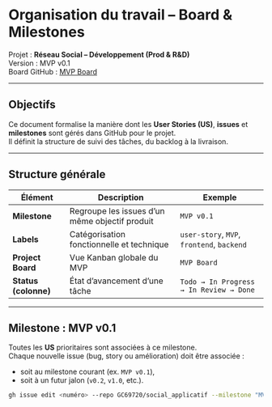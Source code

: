 #  Organisation du travail – Board & Milestones

Projet : **Réseau Social – Développement (Prod & R&D)**  
Version : MVP v0.1  
Board GitHub : [MVP Board](https://github.com/users/GC69720/projects/3)

---

##  Objectifs

Ce document formalise la manière dont les **User Stories (US)**, **issues** et **milestones** sont gérés dans GitHub pour le projet.  
Il définit la structure de suivi des tâches, du backlog à la livraison.

---

##  Structure générale
| Élément | Description | Exemple |
|----------|--------------|----------|
| **Milestone** | Regroupe les issues d’un même objectif produit | `MVP v0.1` |
| **Labels** | Catégorisation fonctionnelle et technique | `user-story`, `MVP`, `frontend`, `backend` |
| **Project Board** | Vue Kanban globale du MVP | `MVP Board` |
| **Status (colonne)** | État d’avancement d’une tâche | `Todo → In Progress → In Review → Done` |

---

##  Milestone : MVP v0.1

Toutes les **US** prioritaires sont associées à ce milestone.  
Chaque nouvelle issue (bug, story ou amélioration) doit être associée :
- soit au milestone courant (ex. `MVP v0.1`),
- soit à un futur jalon (`v0.2`, `v1.0`, etc.).

```bash
gh issue edit <numéro> --repo GC69720/social_applicatif --milestone "MVP v0.1"
